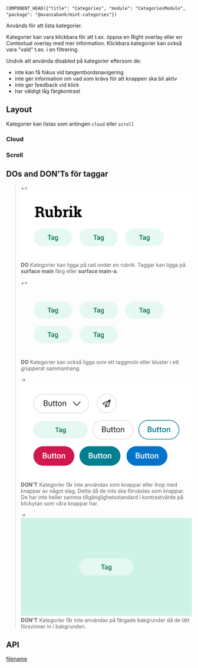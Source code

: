 `COMPONENT_HEAD({"title": "Categories", "module": "CategoriesModule", "package": "@avanzabank/mint-categories"})`



Används för att lista kategorier.

<div class="component-example-container" data-example-path="/mint/categories/#/basic"></div>

Kategorier kan vara klickbara för att t.ex. öppna en Right overlay eller en Contextual overlay med mer information. 
Klickbara kategorier kan också vara "vald" t.ex. i en filtrering.

<div class="component-example-container" data-example-path="/mint/categories/#/clickable"></div>

Undvik att använda disabled på kategorier eftersom de: 
- inte kan få fokus vid tangentbordsnavigering
- inte ger information om vad som krävs för att knappen ska bli aktiv
- inte ger feedback vid klick
- har väldigt låg färgkontrast

## Layout
Kategorier kan listas som antingen `cloud` eller `scroll`

### Cloud 
<div class="component-example-container" data-width="phone" data-example-path="/mint/categories/#/basic"></div>

### Scroll
<div class="component-example-container" data-width="phone" data-example-path="/mint/categories/#/scroll"></div>


## DOs and DON'Ts för taggar
> +> ![logo](/docs/_media/components/tag_do1.png)
> **DO** Kategorier kan ligga på rad under en rubrik. Taggar kan ligga på **surface main** färg eller **surface main-a**.
>
> +> ![logo](/docs/_media/components/tag_do2.png)
> **DO** Kategorier kan också ligga som ett taggmoln eller kluster i ett grupperat sammanhang. 
>
> -> ![logo](/docs/_media/components/tag_dont2.png)
**DON'T** Kategorier får inte användas som knappar eller ihop med knappar av något slag. Detta då de inte ska förväxlas som knappar. De har inte heller samma tillgänglighetsstandard i kontrastvärde på klickytan som våra knappar har. 
>
> -> ![logo](/docs/_media/components/tag_dont1.png)
**DON'T** Kategorier får inte användas på färgade bakgrunder då de lätt försvinner in i bakgrunden. 

## API
<div class="component-library-api" data-package-name="categories" data-show-only-components="mint-categories"></div>



[filename](includes/_componentFooter.md ':include')

